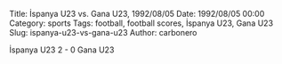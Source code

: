 Title: İspanya U23 vs. Gana U23, 1992/08/05
Date: 1992/08/05 00:00
Category: sports
Tags: football, football scores, İspanya U23, Gana U23
Slug: ispanya-u23-vs-gana-u23
Author: carbonero


İspanya U23 2 - 0 Gana U23
